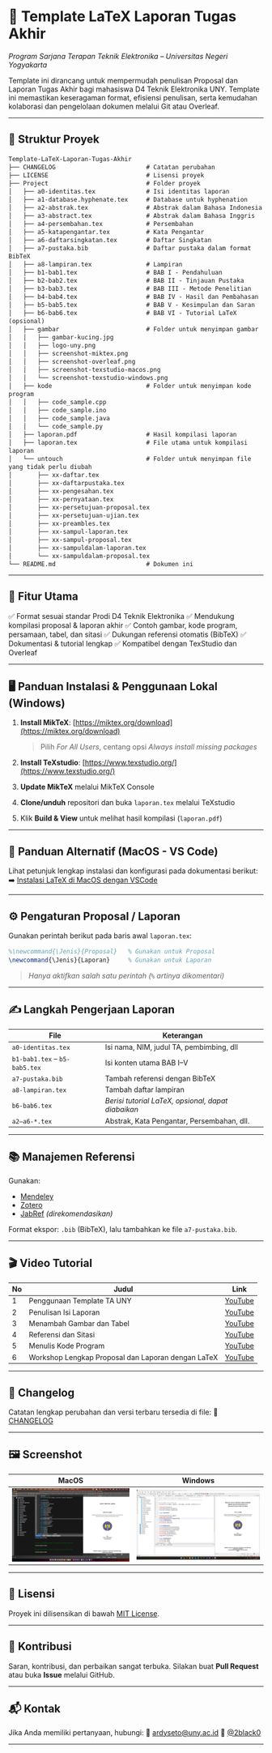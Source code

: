 # 📘 Template LaTeX Laporan Tugas Akhir

*Program Sarjana Terapan Teknik Elektronika – Universitas Negeri Yogyakarta*

Template ini dirancang untuk mempermudah penulisan Proposal dan Laporan Tugas Akhir bagi mahasiswa D4 Teknik Elektronika UNY. Template ini memastikan keseragaman format, efisiensi penulisan, serta kemudahan kolaborasi dan pengelolaan dokumen melalui Git atau Overleaf.

---

## 📁 Struktur Proyek

```
Template-LaTeX-Laporan-Tugas-Akhir
├── CHANGELOG                         # Catatan perubahan
├── LICENSE                           # Lisensi proyek        
├── Project                           # Folder proyek    
│   ├── a0-identitas.tex              # Isi identitas laporan 
│   ├── a1-database.hyphenate.tex     # Database untuk hyphenation
│   ├── a2-abstrak.tex                # Abstrak dalam Bahasa Indonesia  
│   ├── a3-abstract.tex               # Abstrak dalam Bahasa Inggris
│   ├── a4-persembahan.tex            # Persembahan
│   ├── a5-katapengantar.tex          # Kata Pengantar
│   ├── a6-daftarsingkatan.tex        # Daftar Singkatan
│   ├── a7-pustaka.bib                # Daftar pustaka dalam format BibTeX
│   ├── a8-lampiran.tex               # Lampiran
│   ├── b1-bab1.tex                   # BAB I - Pendahuluan
│   ├── b2-bab2.tex                   # BAB II - Tinjauan Pustaka
│   ├── b3-bab3.tex                   # BAB III - Metode Penelitian
│   ├── b4-bab4.tex                   # BAB IV - Hasil dan Pembahasan
│   ├── b5-bab5.tex                   # BAB V - Kesimpulan dan Saran
│   ├── b6-bab6.tex                   # BAB VI - Tutorial LaTeX (opsional)
│   ├── gambar                        # Folder untuk menyimpan gambar
│   │   ├── gambar-kucing.jpg
│   │   ├── logo-uny.png
│   │   ├── screenshot-miktex.png
│   │   ├── screenshot-overleaf.png
│   │   ├── screenshot-texstudio-macos.png
│   │   └── screenshot-texstudio-windows.png
│   ├── kode                          # Folder untuk menyimpan kode program
│   │   ├── code_sample.cpp
│   │   ├── code_sample.ino
│   │   ├── code_sample.java
│   │   └── code_sample.py
│   ├── laporan.pdf                   # Hasil kompilasi laporan
│   ├── laporan.tex                   # File utama untuk kompilasi laporan
│   └── untouch                       # Folder untuk menyimpan file yang tidak perlu diubah
│       ├── xx-daftar.tex
│       ├── xx-daftarpustaka.tex
│       ├── xx-pengesahan.tex
│       ├── xx-pernyataan.tex
│       ├── xx-persetujuan-proposal.tex
│       ├── xx-persetujuan-ujian.tex
│       ├── xx-preambles.tex
│       ├── xx-sampul-laporan.tex
│       ├── xx-sampul-proposal.tex
│       ├── xx-sampuldalam-laporan.tex
│       └── xx-sampuldalam-proposal.tex
└── README.md                         # Dokumen ini
```

---

## 🧩 Fitur Utama

✅ Format sesuai standar Prodi D4 Teknik Elektronika
✅ Mendukung kompilasi proposal & laporan akhir
✅ Contoh gambar, kode program, persamaan, tabel, dan sitasi
✅ Dukungan referensi otomatis (BibTeX)
✅ Dokumentasi & tutorial lengkap
✅ Kompatibel dengan TexStudio dan Overleaf

---

## 🖥️ Panduan Instalasi & Penggunaan Lokal (Windows)

1. **Install MikTeX**: [https://miktex.org/download](https://miktex.org/download)

   > Pilih *For All Users*, centang opsi *Always install missing packages*
2. **Install TeXstudio**: [https://www.texstudio.org/](https://www.texstudio.org/)
3. **Update MikTeX** melalui MikTeX Console
4. **Clone/unduh** repositori dan buka `laporan.tex` melalui TeXstudio
5. Klik **Build & View** untuk melihat hasil kompilasi (`laporan.pdf`)

---

## 🍎 Panduan Alternatif (MacOS - VS Code)

Lihat petunjuk lengkap instalasi dan konfigurasi pada dokumentasi berikut:
➡️ [Instalasi LaTeX di MacOS dengan VSCode](https://sudorealm.com/blog/how-to-write-latex-documents-with-visual-studio-code-on-mac)

---

## ⚙️ Pengaturan Proposal / Laporan

Gunakan perintah berikut pada baris awal `laporan.tex`:

```latex
%\newcommand{\Jenis}{Proposal}   % Gunakan untuk Proposal
\newcommand{\Jenis}{Laporan}     % Gunakan untuk Laporan
```

> *Hanya aktifkan salah satu perintah (`%` artinya dikomentari)*

---

## ✍️ Langkah Pengerjaan Laporan

| File                          | Keterangan                                         |
| ----------------------------- | -------------------------------------------------- |
| `a0-identitas.tex`            | Isi nama, NIM, judul TA, pembimbing, dll           |
| `b1-bab1.tex` – `b5-bab5.tex` | Isi konten utama BAB I–V                           |
| `a7-pustaka.bib`              | Tambah referensi dengan BibTeX                     |
| `a8-lampiran.tex`             | Tambah daftar lampiran                             |
| `b6-bab6.tex`                 | *Berisi tutorial LaTeX, opsional, dapat diabaikan* |
| `a2–a6-*.tex`                 | Abstrak, Kata Pengantar, Persembahan, dll.         |

---

## 📚 Manajemen Referensi

Gunakan:

* [Mendeley](https://www.mendeley.com/)
* [Zotero](https://www.zotero.org/)
* [JabRef](https://www.jabref.org/) *(direkomendasikan)*

Format ekspor: `.bib` (BibTeX), lalu tambahkan ke file `a7-pustaka.bib`.

---

## 🎬 Video Tutorial

| No | Judul                                              | Link                                                   |
| -- | -------------------------------------------------- | ------------------------------------------------------ |
| 1  | Penggunaan Template TA UNY                         | [YouTube](https://www.youtube.com/watch?v=lnPTVrOGB90) |
| 2  | Penulisan Isi Laporan                              | [YouTube](https://www.youtube.com/watch?v=4Qk_2pknhsM) |
| 3  | Menambah Gambar dan Tabel                          | [YouTube](https://www.youtube.com/watch?v=oxY1mbZgv94) |
| 4  | Referensi dan Sitasi                               | [YouTube](https://www.youtube.com/watch?v=goq-IS4WJW4) |
| 5  | Menulis Kode Program                               | [YouTube](https://www.youtube.com/watch?v=JeSJ0mYfxA0) |
| 6  | Workshop Lengkap Proposal dan Laporan dengan LaTeX | [YouTube](https://www.youtube.com/watch?v=anMLRydjDOE) |

---

## 📝 Changelog

Catatan lengkap perubahan dan versi terbaru tersedia di file:
📄 [CHANGELOG](CHANGELOG)

---

## 🖼️ Screenshot

| MacOS                                                             | Windows                                                               |
| ----------------------------------------------------------------- | --------------------------------------------------------------------- |
| ![TexStudio MacOS](Project/gambar/screenshot-texstudio-macos.png) | ![TexStudio Windows](Project/gambar/screenshot-texstudio-windows.png) |

---

## 📄 Lisensi

Proyek ini dilisensikan di bawah [MIT License](LICENSE).

---

## 🤝 Kontribusi

Saran, kontribusi, dan perbaikan sangat terbuka.
Silakan buat **Pull Request** atau buka **Issue** melalui GitHub.

---

## 📬 Kontak

Jika Anda memiliki pertanyaan, hubungi:
📧 [ardyseto@uny.ac.id](mailto:ardyseto@uny.ac.id)
👤 [@2black0](https://github.com/2black0)

---
